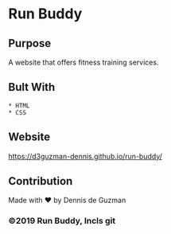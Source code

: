 # Run Buddy

## Purpose
A website that offers fitness training services.

## Bult With
    * HTML
    * CSS

## Website
https://d3guzman-dennis.github.io/run-buddy/

## Contribution
Made with ❤️ by Dennis de Guzman


### ©️2019 Run Buddy, Incls git 